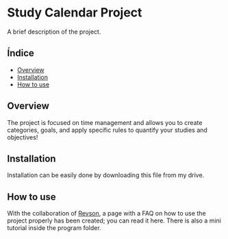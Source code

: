 # Study Calendar Project

A brief description of the project.

## Índice

- [Overview](#overview)
- [Installation](#installation)
- [How to use](#how-to-use)

## Overview

The project is focused on time management and allows you to create categories, goals, and apply specific rules to quantify your studies and objectives!

## Installation

Installation can be easily done by downloading this file from my drive.

## How to use

With the collaboration of <a href="https://github.com/ralfwalker">Revson</a>, a page with a FAQ on how to use the project properly has been created; you can read it here. There is also a mini tutorial inside the program folder.

